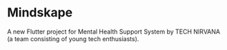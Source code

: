# Mindskape

A new Flutter project for Mental Health Support System by TECH NIRVANA (a team consisting of young tech enthusiasts).

